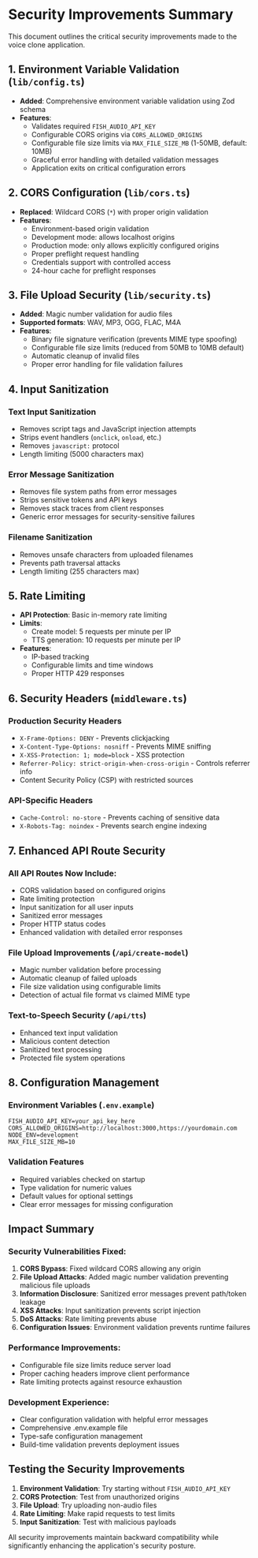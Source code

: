 # Security Improvements Summary

This document outlines the critical security improvements made to the voice clone application.

## 1. Environment Variable Validation (`lib/config.ts`)

- **Added**: Comprehensive environment variable validation using Zod schema
- **Features**:
  - Validates required `FISH_AUDIO_API_KEY`
  - Configurable CORS origins via `CORS_ALLOWED_ORIGINS`
  - Configurable file size limits via `MAX_FILE_SIZE_MB` (1-50MB, default: 10MB)
  - Graceful error handling with detailed validation messages
  - Application exits on critical configuration errors

## 2. CORS Configuration (`lib/cors.ts`)

- **Replaced**: Wildcard CORS (`*`) with proper origin validation
- **Features**:
  - Environment-based origin validation
  - Development mode: allows localhost origins
  - Production mode: only allows explicitly configured origins
  - Proper preflight request handling
  - Credentials support with controlled access
  - 24-hour cache for preflight responses

## 3. File Upload Security (`lib/security.ts`)

- **Added**: Magic number validation for audio files
- **Supported formats**: WAV, MP3, OGG, FLAC, M4A
- **Features**:
  - Binary file signature verification (prevents MIME type spoofing)
  - Configurable file size limits (reduced from 50MB to 10MB default)
  - Automatic cleanup of invalid files
  - Proper error handling for file validation failures

## 4. Input Sanitization

### Text Input Sanitization
- Removes script tags and JavaScript injection attempts
- Strips event handlers (`onclick`, `onload`, etc.)
- Removes `javascript:` protocol
- Length limiting (5000 characters max)

### Error Message Sanitization
- Removes file system paths from error messages
- Strips sensitive tokens and API keys
- Removes stack traces from client responses
- Generic error messages for security-sensitive failures

### Filename Sanitization
- Removes unsafe characters from uploaded filenames
- Prevents path traversal attacks
- Length limiting (255 characters max)

## 5. Rate Limiting

- **API Protection**: Basic in-memory rate limiting
- **Limits**:
  - Create model: 5 requests per minute per IP
  - TTS generation: 10 requests per minute per IP
- **Features**:
  - IP-based tracking
  - Configurable limits and time windows
  - Proper HTTP 429 responses

## 6. Security Headers (`middleware.ts`)

### Production Security Headers
- `X-Frame-Options: DENY` - Prevents clickjacking
- `X-Content-Type-Options: nosniff` - Prevents MIME sniffing
- `X-XSS-Protection: 1; mode=block` - XSS protection
- `Referrer-Policy: strict-origin-when-cross-origin` - Controls referrer info
- Content Security Policy (CSP) with restricted sources

### API-Specific Headers
- `Cache-Control: no-store` - Prevents caching of sensitive data
- `X-Robots-Tag: noindex` - Prevents search engine indexing

## 7. Enhanced API Route Security

### All API Routes Now Include:
- CORS validation based on configured origins
- Rate limiting protection
- Input sanitization for all user inputs
- Sanitized error messages
- Proper HTTP status codes
- Enhanced validation with detailed error responses

### File Upload Improvements (`/api/create-model`)
- Magic number validation before processing
- Automatic cleanup of failed uploads
- File size validation using configurable limits
- Detection of actual file format vs claimed MIME type

### Text-to-Speech Security (`/api/tts`)
- Enhanced text input validation
- Malicious content detection
- Sanitized text processing
- Protected file system operations

## 8. Configuration Management

### Environment Variables (`.env.example`)
```env
FISH_AUDIO_API_KEY=your_api_key_here
CORS_ALLOWED_ORIGINS=http://localhost:3000,https://yourdomain.com
NODE_ENV=development
MAX_FILE_SIZE_MB=10
```

### Validation Features
- Required variables checked on startup
- Type validation for numeric values
- Default values for optional settings
- Clear error messages for missing configuration

## Impact Summary

### Security Vulnerabilities Fixed:
1. **CORS Bypass**: Fixed wildcard CORS allowing any origin
2. **File Upload Attacks**: Added magic number validation preventing malicious file uploads
3. **Information Disclosure**: Sanitized error messages prevent path/token leakage
4. **XSS Attacks**: Input sanitization prevents script injection
5. **DoS Attacks**: Rate limiting prevents abuse
6. **Configuration Issues**: Environment validation prevents runtime failures

### Performance Improvements:
- Configurable file size limits reduce server load
- Proper caching headers improve client performance
- Rate limiting protects against resource exhaustion

### Development Experience:
- Clear configuration validation with helpful error messages
- Comprehensive .env.example file
- Type-safe configuration management
- Build-time validation prevents deployment issues

## Testing the Security Improvements

1. **Environment Validation**: Try starting without `FISH_AUDIO_API_KEY`
2. **CORS Protection**: Test from unauthorized origins
3. **File Upload**: Try uploading non-audio files
4. **Rate Limiting**: Make rapid requests to test limits
5. **Input Sanitization**: Test with malicious payloads

All security improvements maintain backward compatibility while significantly enhancing the application's security posture.